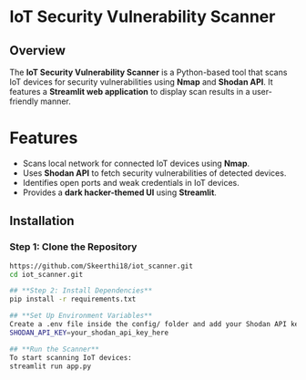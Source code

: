 # IoT Security Vulnerability Scanner

## Overview
The **IoT Security Vulnerability Scanner** is a Python-based tool that scans IoT devices for security vulnerabilities using **Nmap** and **Shodan API**. It features a **Streamlit web application** to display scan results in a user-friendly manner.

# Features
- Scans local network for connected IoT devices using **Nmap**.
- Uses **Shodan API** to fetch security vulnerabilities of detected devices.
- Identifies open ports and weak credentials in IoT devices.
- Provides a **dark hacker-themed UI** using **Streamlit**.

## Installation

### **Step 1: Clone the Repository**
```sh
https://github.com/Skeerthi18/iot_scanner.git
cd iot_scanner.git

## **Step 2: Install Dependencies**
pip install -r requirements.txt

## **Set Up Environment Variables**
Create a .env file inside the config/ folder and add your Shodan API key:
SHODAN_API_KEY=your_shodan_api_key_here

## **Run the Scanner**
To start scanning IoT devices:
streamlit run app.py

